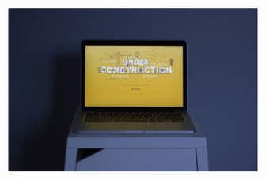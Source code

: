 <div>
    <img class="marginauto" src="images/others/under_construction.jpg" alt="centered image" />
</div>
